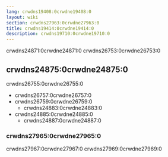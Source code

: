 ```yaml
---
lang: crwdns19408:0crwdne19408:0
layout: wiki
section: crwdns27963:0crwdne27963:0
title: crwdns19414:0crwdne19414:0
description: crwdns19710:0crwdne19710:0
---
```


crwdns24871:0crwdne24871:0 crwdns26753:0crwdne26753:0

## crwdns24875:0crwdne24875:0

crwdns26755:0crwdne26755:0
- crwdns26757:0crwdne26757:0
- crwdns26759:0crwdne26759:0
   - crwdns24883:0crwdne24883:0
- crwdns24885:0crwdne24885:0
   - crwdns24887:0crwdne24887:0

### crwdns27965:0crwdne27965:0
crwdns27967:0crwdne27967:0 crwdns27969:0crwdne27969:0
